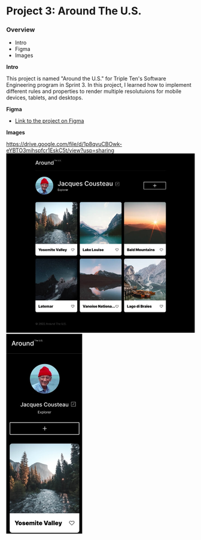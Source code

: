# Project 3: Around The U.S.

### Overview  

* Intro  
* Figma  
* Images  
  
**Intro**
  
This project is named "Around the U.S." for Triple Ten's Software Engineering program in Sprint 3. In this project, I learned how to implement different rules and properties to render multiple resolutuions for mobile devices, tablets, and desktops. 
  
**Figma**  
  
* [Link to the project on Figma](https://www.figma.com/file/ii4xxsJ0ghevUOcssTlHZv/Sprint-3%3A-Around-the-US?node-id=0%3A1)  
  
**Images**  
  
https://drive.google.com/file/d/1p8qvuCBOwk-eYBTO3mihspfcr1EskC5t/view?usp=sharing
![alt text](./README.images/Screenshot_26-6-2024_102021_www.figma.com.jpeg)
![alt text](./README.images/Screenshot_26-6-2024_102042_www.figma.com.jpeg)


